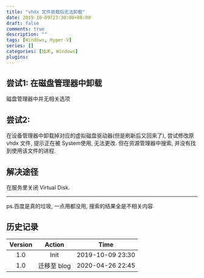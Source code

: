 ```yaml
---
title: "vhdx 文件装载后无法卸载"
date: 2019-10-09T23:30:00+08:00
draft: false
comments: true
description: ""
tags: [Windows, Hyper-V]
series: []
categories: [技术, Windows]
plugins: 
---
```


## 尝试1: 在磁盘管理器中卸载

磁盘管理器中并无相关选项

## 尝试2: 

在设备管理器中卸载掉对应的虚拟磁盘驱动器(但是刷新后又回来了), 尝试修改原 vhdx 文件, 提示正在被 System使用, 无法更改. 但在资源管理器中搜索, 并没有找到使用该文件的进程.

## 解决途径

在服务里关闭 Virtual Disk.

----------------

ps.百度是真的垃圾, 一点用都没用, 搜索的结果全是不相关内容

## 历史记录

|Version| Action|Time|
|:-------:|:--------:|:-----------:|
|1.0|Init|2019-10-09 23:30|
|1.0|迁移至 blog|2020-04-26 22:45|